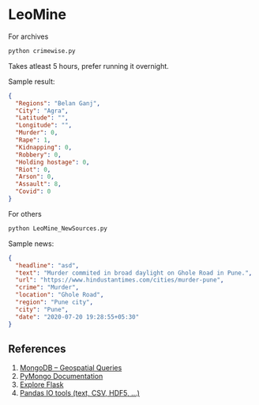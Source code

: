 # LeoMine

For archives

```bash
python crimewise.py
```

Takes atleast 5 hours, prefer running it overnight.

Sample result:

```json
{
  "Regions": "Belan Ganj",
  "City": "Agra",
  "Latitude": "",
  "Longitude": "",
  "Murder": 0,
  "Rape": 1,
  "Kidnapping": 0,
  "Robbery": 0,
  "Holding hostage": 0,
  "Riot": 0,
  "Arson": 0,
  "Assault": 8,
  "Covid": 0
}
```

For others

```bash
python LeoMine_NewSources.py
```

Sample news:

```json
{
  "headline": "asd",
  "text": "Murder commited in broad daylight on Ghole Road in Pune.",
  "url": "https://www.hindustantimes.com/cities/murder-pune",
  "crime": "Murder",
  "location": "Ghole Road",
  "region": "Pune city",
  "city": "Pune",
  "date": "2020-07-20 19:28:55+05:30"
}
```

## References

1. [MongoDB – Geospatial Queries](https://myadventuresincoding.wordpress.com/2011/10/02/mongodb-geospatial-queries/)
2. [PyMongo Documentation](https://pymongo.readthedocs.io/en/stable/)
3. [Explore Flask](https://exploreflask.com/en/latest/index.html)
4. [Pandas IO tools (text, CSV, HDF5, …)](https://pandas.pydata.org/pandas-docs/stable/user_guide/io.html)

